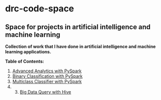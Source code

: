 # drc-code-space
## Space for projects in artificial intelligence and machine learning

**Collection of work that I have done in artificial intelligence and machine learning applications.**

**Table of Contents:**

1. <a href="https://github.com/dave2k77/drc-code-space/blob/main/PySparkBinaryClassification.py">Advanced Analytics with PySpark</a>
2. <a href="https://github.com/dave2k77/drc-code-space/blob/main/PySparkDataAnalytics.py">Binary Classification with PySpark</a>
3. <a href="https://github.com/dave2k77/drc-code-space/blob/main/PySparkMulticlassClassification.py">Multiclass Classifier with PySpark</a>
4. 3. <a href="https://github.com/dave2k77/drc-code-space/blob/main/PySparkMulticlassClassification.py">Big Data Query with Hive</a>
